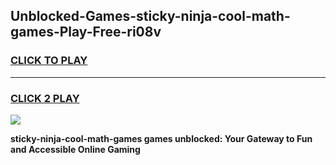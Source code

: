 
## Unblocked-Games-sticky-ninja-cool-math-games-Play-Free-ri08v
<h3>
<a href="https://premium76.site?title=sticky-ninja-cool-math-games&ref=09A">CLICK TO PLAY</a></h3>
<hr>

<h3>
<a href="https://premium76.site?title=sticky-ninja-cool-math-games&ref=09A">CLICK 2 PLAY</a>
  
</h3>

<a href="https://premium76.site?title=sticky-ninja-cool-math-games&ref=09A"><img src="https://clearcache.store/games.png"></a>


**sticky-ninja-cool-math-games games unblocked: Your Gateway to Fun and Accessible Online Gaming**
